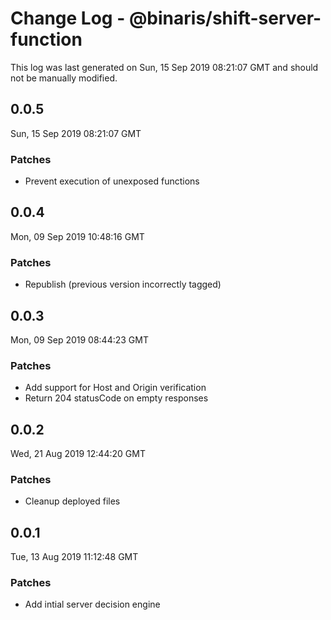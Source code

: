 # Change Log - @binaris/shift-server-function

This log was last generated on Sun, 15 Sep 2019 08:21:07 GMT and should not be manually modified.

## 0.0.5
Sun, 15 Sep 2019 08:21:07 GMT

### Patches

- Prevent execution of unexposed functions

## 0.0.4
Mon, 09 Sep 2019 10:48:16 GMT

### Patches

- Republish (previous version incorrectly tagged)

## 0.0.3
Mon, 09 Sep 2019 08:44:23 GMT

### Patches

- Add support for Host and Origin verification
- Return 204 statusCode on empty responses

## 0.0.2
Wed, 21 Aug 2019 12:44:20 GMT

### Patches

- Cleanup deployed files

## 0.0.1
Tue, 13 Aug 2019 11:12:48 GMT

### Patches

- Add intial server decision engine

